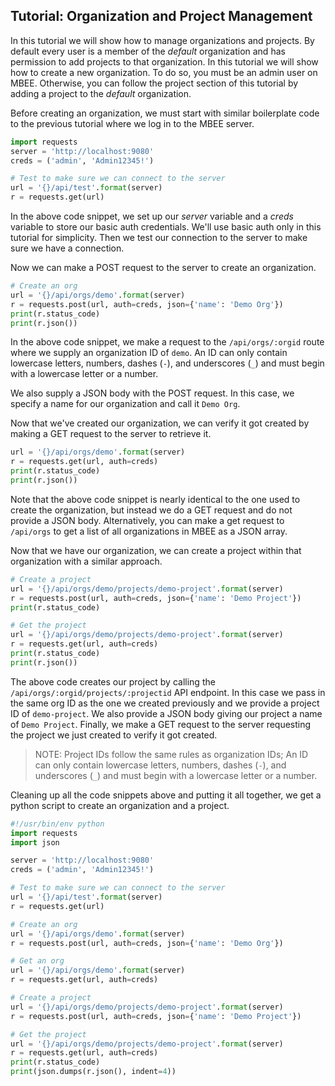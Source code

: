 ## Tutorial: Organization and Project Management

In this tutorial we will show how to manage organizations and projects. By 
default every user is a member of the *default* organization and has permission
to add projects to that organization. In this tutorial we will show how to 
create a new organization. To do so, you must be an admin user on MBEE. 
Otherwise, you can follow the project section of this tutorial by adding a
project to the *default* organization.

Before creating an organization, we must start with similar boilerplate code to
the previous tutorial where we log in to the MBEE server.

```python
import requests
server = 'http://localhost:9080'
creds = ('admin', 'Admin12345!')

# Test to make sure we can connect to the server
url = '{}/api/test'.format(server)
r = requests.get(url)
```

In the above code snippet, we set up our *server* variable and a *creds* 
variable to store our basic auth credentials. We'll use basic auth only in this
tutorial for simplicity. Then we test our connection to the server to make
sure we have a connection.

Now we can make a POST request to the server to create an organization.

```python
# Create an org
url = '{}/api/orgs/demo'.format(server)
r = requests.post(url, auth=creds, json={'name': 'Demo Org'})
print(r.status_code)
print(r.json())
```

In the above code snippet, we make a request to the `/api/orgs/:orgid` route 
where we supply an organization ID of `demo`. An ID can only contain lowercase
letters, numbers, dashes (`-`), and underscores (`_`) and must begin with a 
lowercase letter or a number.

We also supply a JSON body with the POST request. In this case, we specify a 
name for our organization and call it `Demo Org`.

Now that we've created our organization, we can verify it got created by making
a GET request to the server to retrieve it. 

```python
url = '{}/api/orgs/demo'.format(server)
r = requests.get(url, auth=creds)
print(r.status_code)
print(r.json())
```

Note that the above code snippet is nearly identical to the one used to create
the organization, but instead we do a GET request and do not provide a JSON 
body. Alternatively, you can make a get request to `/api/orgs` to get a list of 
all organizations in MBEE as a JSON array.

Now that we have our organization, we can create a project within that 
organization with a similar approach. 

```python
# Create a project
url = '{}/api/orgs/demo/projects/demo-project'.format(server)
r = requests.post(url, auth=creds, json={'name': 'Demo Project'})
print(r.status_code)

# Get the project
url = '{}/api/orgs/demo/projects/demo-project'.format(server)
r = requests.get(url, auth=creds)
print(r.status_code)
print(r.json())
```

The above code creates our project by calling the 
`/api/orgs/:orgid/projects/:projectid` API endpoint. In this case we pass in the
same org ID as the one we created previously and we provide a project ID of
`demo-project`. We also provide a JSON body giving our project a name of 
`Demo Project`. Finally, we make a GET request to the server requesting the 
project we just created to verify it got created.

> NOTE: Project IDs follow the same rules as organization IDs;
> An ID can only contain lowercase letters, numbers, dashes (`-`), and 
> underscores (`_`) and must begin with a lowercase letter or a number.

Cleaning up all the code snippets above and putting it all together, we get 
a python script to create an organization and a project.

```python
#!/usr/bin/env python
import requests
import json

server = 'http://localhost:9080'
creds = ('admin', 'Admin12345!')

# Test to make sure we can connect to the server
url = '{}/api/test'.format(server)
r = requests.get(url)

# Create an org
url = '{}/api/orgs/demo'.format(server)
r = requests.post(url, auth=creds, json={'name': 'Demo Org'})

# Get an org
url = '{}/api/orgs/demo'.format(server)
r = requests.get(url, auth=creds)

# Create a project
url = '{}/api/orgs/demo/projects/demo-project'.format(server)
r = requests.post(url, auth=creds, json={'name': 'Demo Project'})

# Get the project
url = '{}/api/orgs/demo/projects/demo-project'.format(server)
r = requests.get(url, auth=creds)
print(r.status_code)
print(json.dumps(r.json(), indent=4))
```
